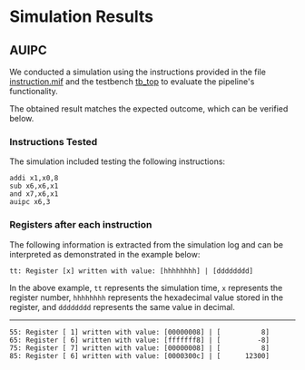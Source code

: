 # Simulation Results

## AUIPC

We conducted a simulation using the instructions provided in the file [instruction.mif](instruction.mif) and the testbench [tb_top](/verif/tb_top.sv) to evaluate the pipeline's functionality.

The obtained result matches the expected outcome, which can be verified below.

### Instructions Tested

The simulation included testing the following instructions:

```assembly
addi x1,x0,8
sub x6,x6,x1
and x7,x6,x1
auipc x6,3
```

### Registers after each instruction

The following information is extracted from the simulation log and can be interpreted as demonstrated in the example below:

```shell
tt: Register [x] written with value: [hhhhhhhh] | [dddddddd]
```

In the above example, `tt` represents the simulation time, `x` represents the register number, `hhhhhhhh` represents the hexadecimal value stored in the register, and `dddddddd` represents the same value in decimal.

---

```shell
55: Register [ 1] written with value: [00000008] | [          8]
65: Register [ 6] written with value: [fffffff8] | [         -8]
75: Register [ 7] written with value: [00000008] | [          8]
85: Register [ 6] written with value: [0000300c] | [      12300]
```
